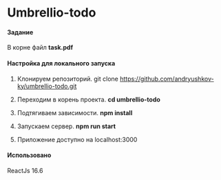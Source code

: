 # Umbrellio-todo

#### Задание

В корне файл **task.pdf**

#### Настройка для локального запуска

1. Клонируем репозиторий. git clone https://github.com/andryushkov-ky/umbrellio-todo.git

2. Переходим в корень проекта. **cd umbrellio-todo**

3. Подтягиваем зависимости. **npm install**

4. Запускаем сервер. **npm run start**

5. Приложение доступно на localhost:3000

#### Использовано

ReactJs 16.6
